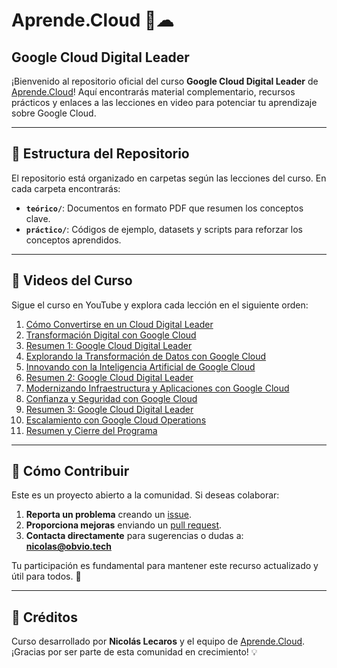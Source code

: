 # Aprende.Cloud 🚀☁  
## Google Cloud Digital Leader

¡Bienvenido al repositorio oficial del curso **Google Cloud Digital Leader** de [Aprende.Cloud](https://www.youtube.com/@aprendecloud)! Aquí encontrarás material complementario, recursos prácticos y enlaces a las lecciones en video para potenciar tu aprendizaje sobre Google Cloud.

---

## 📂 Estructura del Repositorio

El repositorio está organizado en carpetas según las lecciones del curso. En cada carpeta encontrarás:

- **`teórico/`**: Documentos en formato PDF que resumen los conceptos clave.
- **`práctico/`**: Códigos de ejemplo, datasets y scripts para reforzar los conceptos aprendidos.

---

## 🎥 Videos del Curso

Sigue el curso en YouTube y explora cada lección en el siguiente orden:

1. [Cómo Convertirse en un Cloud Digital Leader](https://www.youtube.com/watch?v=xcoWfX3k9Pc)  
2. [Transformación Digital con Google Cloud](https://www.youtube.com/watch?v=63smRqCA6bQ)  
3. [Resumen 1: Google Cloud Digital Leader](https://www.youtube.com/watch?v=wNTNe5_psXQ)  
4. [Explorando la Transformación de Datos con Google Cloud](https://www.youtube.com/watch?v=X7INqk9zFHU)  
5. [Innovando con la Inteligencia Artificial de Google Cloud](https://www.youtube.com/watch?v=oiILbePSd0Q)  
6. [Resumen 2: Google Cloud Digital Leader](https://www.youtube.com/watch?v=GOOTn3bl7uw)  
7. [Modernizando Infraestructura y Aplicaciones con Google Cloud](https://www.youtube.com/watch?v=GdVO5zm2Y-4)  
8. [Confianza y Seguridad con Google Cloud](https://www.youtube.com/watch?v=DVTCVZxwVVU)  
9. [Resumen 3: Google Cloud Digital Leader](https://www.youtube.com/watch?v=DJXwRITtFE8)  
10. [Escalamiento con Google Cloud Operations](https://www.youtube.com/watch?v=TvUGFjN0afU)  
11. [Resumen y Cierre del Programa](https://www.youtube.com/watch?v=fupdEbomagg)  

---

## 🤝 Cómo Contribuir

Este es un proyecto abierto a la comunidad. Si deseas colaborar:  

1. **Reporta un problema** creando un [issue](https://github.com/aprendecloud/aprendecloud-gcp-cloud-digital-leader/issues).  
2. **Proporciona mejoras** enviando un [pull request](https://github.com/aprendecloud/aprendecloud-gcp-cloud-digital-leader/pulls).  
3. **Contacta directamente** para sugerencias o dudas a: **nicolas@obvio.tech**  

Tu participación es fundamental para mantener este recurso actualizado y útil para todos. 🚀

---

## 🌟 Créditos

Curso desarrollado por **Nicolás Lecaros** y el equipo de [Aprende.Cloud](https://aprende.cloud).  
¡Gracias por ser parte de esta comunidad en crecimiento! 💡
